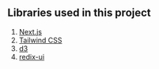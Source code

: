 ## Libraries used in this project

1. [Next.js](https://nextjs.org/) 
2. [Tailwind CSS](https://tailwindcss.com/)
3. [d3](https://d3js.org/)
4. [redix-ui](https://radix-ui.com/)